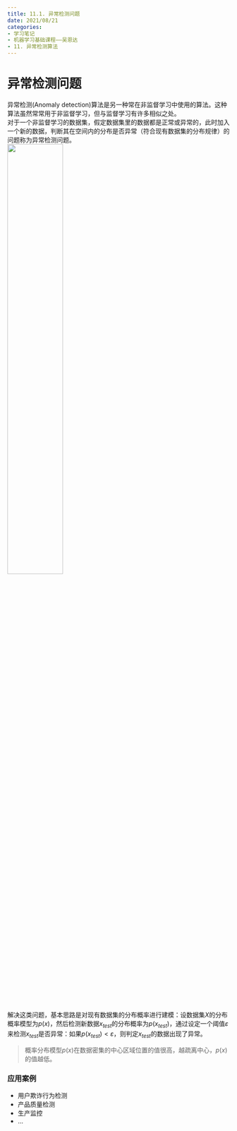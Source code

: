 ```yaml
---
title: 11.1. 异常检测问题
date: 2021/08/21
categories: 
- 学习笔记
- 机器学习基础课程——吴恩达
- 11. 异常检测算法
---
```

# 异常检测问题
异常检测(Anomaly detection)算法是另一种常在非监督学习中使用的算法。这种算法虽然常常用于非监督学习，但与监督学习有许多相似之处。  
对于一个非监督学习的数据集，假定数据集里的数据都是正常或异常的，此时加入一个新的数据，判断其在空间内的分布是否异常（符合现有数据集的分布规律）的问题称为异常检测问题。  
<img src = https://cdn.jsdelivr.net/gh/l61012345/Pic/img/20210804145801.png width=50%>  

解决这类问题，基本思路是对现有数据集的分布概率进行建模：设数据集$X$的分布概率模型为$p(x)$，然后检测新数据$x_{test}$的分布概率为$p(x_{test})$，通过设定一个阈值$ɛ$来检测$x_{test}$是否异常：如果$p(x_{test})<ɛ$，则判定$x_{test}$的数据出现了异常。  

> 概率分布模型$p(x)$在数据密集的中心区域位置的值很高，越疏离中心，$p(x)$的值越低。  

### 应用案例

- 用户欺诈行为检测  
- 产品质量检测  
- 生产监控  
- ...  


